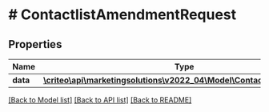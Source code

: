 # # ContactlistAmendmentRequest

## Properties

Name | Type | Description | Notes
------------ | ------------- | ------------- | -------------
**data** | [**\criteo\api\marketingsolutions\v2022_04\Model\ContactlistAmendment**](ContactlistAmendment.md) |  |

[[Back to Model list]](../../README.md#models) [[Back to API list]](../../README.md#endpoints) [[Back to README]](../../README.md)
